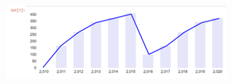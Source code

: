 ![Image alt](https://github.com/namdiana/data_vis/blob/master/lab6_barandline_innotebook/barandline.png)
